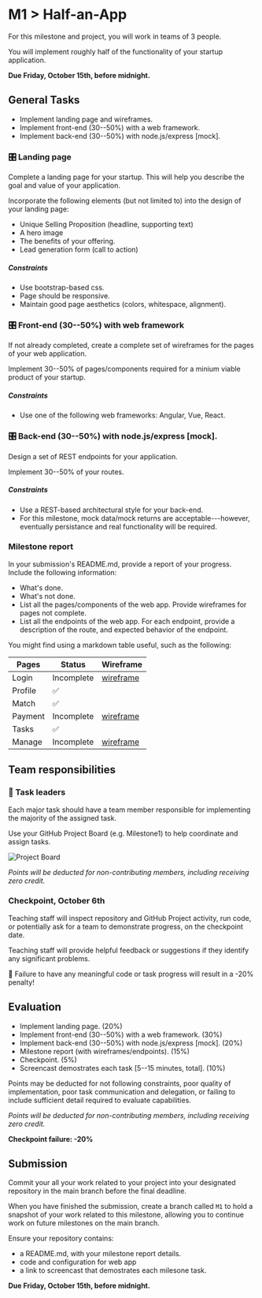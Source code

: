 # M1 > Half-an-App

For this milestone and project, you will work in teams of 3 people.

You will implement roughly half of the functionality of your startup application.

**Due Friday, October 15th, before midnight.**

## General Tasks

* Implement landing page and wireframes.
* Implement front-end (30--50%) with a web framework.
* Implement back-end (30--50%) with node.js/express [mock].

### 🎛️ Landing page

Complete a landing page for your startup. This will help you describe the goal and value of your application.

Incorporate the following elements (but not limited to) into the design of your landing page:

* Unique Selling Proposition (headline, supporting text)
* A hero image
* The benefits of your offering.
* Lead generation form (call to action)

##### Constraints

* Use bootstrap-based css.
* Page should be responsive.
* Maintain good page aesthetics (colors, whitespace, alignment).

### 🎛️ Front-end (30--50%) with web framework

If not already completed, create a complete set of wireframes for the pages of your web application.

Implement 30--50% of pages/components required for a minium viable product of your startup.

##### Constraints

* Use one of the following web frameworks: Angular, Vue, React.

### 🎛️ Back-end (30--50%) with node.js/express [mock].

Design a set of REST endpoints for your application.

Implement 30--50% of your routes.

##### Constraints

* Use a REST-based architectural style for your back-end.
* For this milestone, mock data/mock returns are acceptable---however, eventually persistance and real functionality will be required.

### Milestone report

In your submission's README.md, provide a report of your progress. Include the following information:

* What's done.
* What's not done.
* List all the pages/components of the web app. Provide wireframes for pages not complete.
* List all the endpoints of the web app. For each endpoint, provide a description of the route, and expected behavior of the endpoint.

You might find using a markdown table useful, such as the following:

| Pages   | Status      | Wireframe
| ------- | -------     | ---------
| Login   | Incomplete  | [wireframe]()
| Profile | ✅          |
| Match   | ✅          |
| Payment | Incomplete  | [wireframe]()
| Tasks   | ✅          |
| Manage  | Incomplete  | [wireframe]()


## Team responsibilities

### 👥 Task leaders 

Each major task should have a team member responsible for implementing the majority of the assigned task.

Use your GitHub Project Board (e.g. Milestone1) to help coordinate and assign tasks.

![Project Board](https://miro.medium.com/max/4976/1*_St3BrB36V05JAuFIC3utQ.png)

_Points will be deducted for non-contributing members, including receiving zero credit._


### Checkpoint, October 6th

Teaching staff will inspect repository and GitHub Project activity, run code, or potentially ask for a team to demonstrate progress, on the checkpoint date.

Teaching staff will provide helpful feedback or suggestions if they identify any significant problems.

🚨 Failure to have any meaningful code or task progress will result in a -20% penalty!

## Evaluation

* Implement landing page. (20%)
* Implement front-end (30--50%) with a web framework. (30%)
* Implement back-end (30--50%) with node.js/express [mock]. (20%)
* Milestone report (with wireframes/endpoints). (15%)
* Checkpoint. (5%)
* Screencast demostrates each task [5--15 minutes, total]. (10%)

Points may be deducted for not following constraints, poor quality of implementation, poor task communication and delegation, or failing to include sufficient detail required to evaluate capabilities.

_Points will be deducted for non-contributing members, including receiving zero credit._

**Checkpoint failure: -20%**

## Submission

Commit your all your work related to your project into your designated repository in the main branch before the final deadline. 

When you have finished the submission, create a branch called `M1` to hold a snapshot of your work related to this milestone, allowing you to continue work on future milestones on the main branch.

Ensure your repository contains:

* a README.md, with your milestone report details.
* code and configuration for web app
* a link to screencast that demostrates each milesone task.

**Due Friday, October 15th, before midnight.**